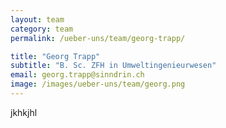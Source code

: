 ```yaml
---
layout: team
category: team
permalink: /ueber-uns/team/georg-trapp/

title: "Georg Trapp"
subtitle: "B. Sc. ZFH in Umweltingenieurwesen"
email: georg.trapp@sinndrin.ch
image: /images/ueber-uns/team/georg.png
---
```

jkhkjhl

